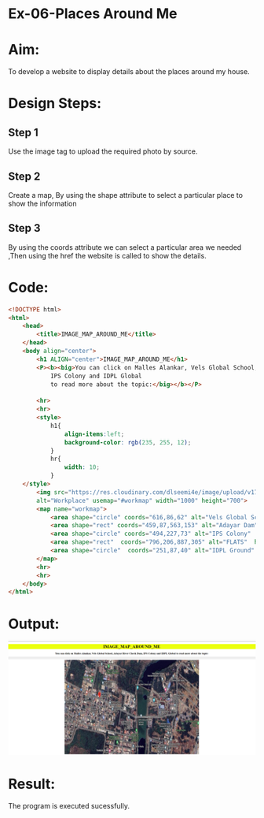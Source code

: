 # Ex-06-Places Around Me
# Aim:
To develop a website to display details about the places around my house.

# Design Steps:
## Step 1
Use the image tag to upload the required photo by source.
## Step 2
Create a map, By using the shape attribute to select a particular place to show the information
## Step 3
By using the coords attribute we can select a particular area we needed ,Then using the href the website is called to show the details.


# Code:
```html
<!DOCTYPE html>
<html>
    <head>
        <title>IMAGE_MAP_AROUND_ME</title>
    </head>
    <body align="center">
        <h1 ALIGN="center">IMAGE_MAP_AROUND_ME</h1>
        <P><b><big>You can click on Malles Alankar, Vels Global School, Adayar River Check Dam, 
            IPS Colony and IDPL Global
            to read more about the topic:</big></b></P>
    
        <hr>
        <hr>
        <style>
            h1{
                align-items:left;
                background-color: rgb(235, 255, 12);
            }
            hr{
                width: 10;
            }
    </style>
        <img src="https://res.cloudinary.com/dlseemi4e/image/upload/v1700392192/kimage_lqhtcl.jpg" 
        alt="Workplace" usemap="#workmap" width="1000" height="700">
        <map name="workmap">
            <area shape="circle" coords="616,86,62" alt="Vels Global School" href="school.html">
            <area shape="rect" coords="459,87,563,153" alt="Adayar Dam" href="dam.htm">
            <area shape="circle" coords="494,227,73" alt="IPS Colony"  href="colony.html" >
            <area shape="rect"  coords="796,206,887,305" alt="FLATS"  href="flat.html" >
            <area shape="circle"  coords="251,87,40" alt="IDPL Ground" href="ground.html">
        </map>
        <hr>
        <hr>
    </body>
</html>
```

# Output:
![out](<Screenshot 2023-11-19 175203.png>)

# Result:
The program is executed sucessfully.

